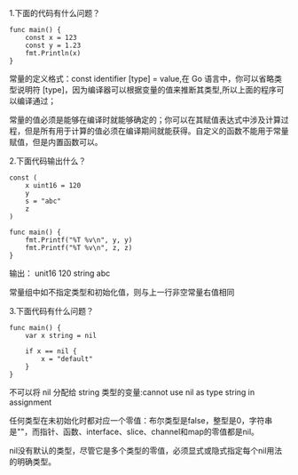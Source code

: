 1.下面的代码有什么问题？

```
func main() {
    const x = 123
    const y = 1.23
    fmt.Println(x)
}
```
常量的定义格式：const identifier [type] = value,在 Go 语言中，你可以省略类型说明符 [type]，因为编译器可以根据变量的值来推断其类型,所以上面的程序可以编译通过；

常量的值必须是能够在编译时就能够确定的；你可以在其赋值表达式中涉及计算过程，但是所有用于计算的值必须在编译期间就能获得。自定义的函数不能用于常量赋值，但是内置函数可以。

2.下面代码输出什么？

```
const (
    x uint16 = 120
    y
    s = "abc"
    z
)

func main() {
    fmt.Printf("%T %v\n", y, y)
    fmt.Printf("%T %v\n", z, z)
}
```

输出：
unit16 120
string abc

常量组中如不指定类型和初始化值，则与上一行非空常量右值相同
	


3.下面代码有什么问题？

```
func main() {  
    var x string = nil 

    if x == nil { 
        x = "default"
    }
}
```

不可以将 nil 分配给 string 类型的变量:cannot use nil as type string in assignment

任何类型在未初始化时都对应一个零值：布尔类型是false，整型是0，字符串是""，而指针、函数、interface、slice、channel和map的零值都是nil。

nil没有默认的类型，尽管它是多个类型的零值，必须显式或隐式指定每个nil用法的明确类型。
